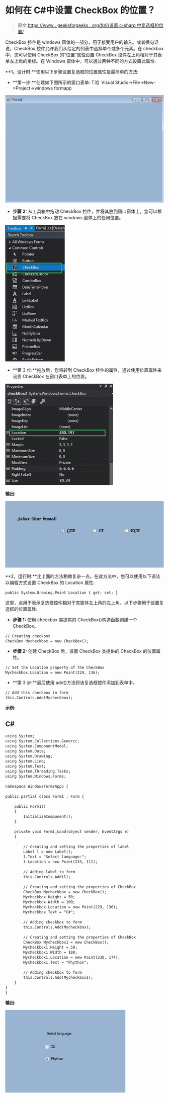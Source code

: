 # 如何在 C#中设置 CheckBox 的位置？

> 原文:[https://www . geeksforgeeks . org/如何设置 c-sharp 中复选框的位置/](https://www.geeksforgeeks.org/how-to-set-the-location-of-checkbox-in-c-sharp/)

CheckBox 控件是 windows 窗体的一部分，用于接受用户的输入。或者换句话说，CheckBox 控件允许我们从给定的列表中选择单个或多个元素。在 checkbox 中，您可以使用 CheckBox 的“位置”属性设置 CheckBox 控件左上角相对于其表单左上角的坐标。在 Windows 窗体中，可以通过两种不同的方式设置此属性:

**1。设计时:**使用以下步骤设置复选框的位置属性是最简单的方法:

*   **第一步:**创建如下图所示的窗口表单:
    T3】Visual Studio->File->New->Project->windows formapp

![](img/2ddebe34e4657619941285899ab3c91f.png)

*   **步骤 2:** 从工具箱中拖动 CheckBox 控件，并将其放到窗口窗体上。您可以根据需要将 CheckBox 放在 windows 窗体上的任何位置。

![](img/e7225de327187dbfa4127c7ddbf8a761.png)

*   **第 3 步:**拖放后，您将转到 CheckBox 控件的属性，通过使用位置属性来设置 CheckBox 在窗口表单上的位置。

![](img/7d08f5caad6c425903385b444155af1f.png)

**输出:**

![](img/c52b6664922fc9f9d9c942c6b48c2d27.png)

**2。运行时:**比上面的方法稍微复杂一点。在此方法中，您可以使用以下语法以编程方式设置 CheckBox 的 Location 属性:

```
public System.Drawing.Point Location { get; set; }
```

这里，点用于表示复选框控件相对于其窗体左上角的左上角。以下步骤用于设置复选框的位置属性:

*   **步骤 1:** 使用 checkbox 类提供的 CheckBox()构造函数创建一个 CheckBox。

```
// Creating checkbox
CheckBox Mycheckbox = new CheckBox();
```

*   **步骤 2:** 创建 CheckBox 后，设置 CheckBox 类提供的 CheckBox 的位置属性。

```
// Set the Location property of the CheckBox
Mycheckbox.Location = new Point(229, 136);
```

*   **第 3 步:**最后使用 add()方法将该复选框控件添加到表单中。

```
// Add this checkbox to form
this.Controls.Add(Mycheckbox);
```

**示例:**

## C#

```
using System;
using System.Collections.Generic;
using System.ComponentModel;
using System.Data;
using System.Drawing;
using System.Linq;
using System.Text;
using System.Threading.Tasks;
using System.Windows.Forms;

namespace WindowsFormsApp5 {

public partial class Form1 : Form {

    public Form1()
    {
        InitializeComponent();
    }

    private void Form1_Load(object sender, EventArgs e)
    {

        // Creating and setting the properties of label
        Label l = new Label();
        l.Text = "Select language:";
        l.Location = new Point(233, 111);

        // Adding label to form
        this.Controls.Add(l);

        // Creating and setting the properties of CheckBox
        CheckBox Mycheckbox = new CheckBox();
        Mycheckbox.Height = 50;
        Mycheckbox.Width = 100;
        Mycheckbox.Location = new Point(229, 136);
        Mycheckbox.Text = "C#";

        // Adding checkbox to form
        this.Controls.Add(Mycheckbox);

        // Creating and setting the properties of CheckBox
        CheckBox Mycheckbox1 = new CheckBox();
        Mycheckbox1.Height = 50;
        Mycheckbox1.Width = 100;
        Mycheckbox1.Location = new Point(230, 174);
        Mycheckbox1.Text = "Phython";

        // Adding checkbox to form
        this.Controls.Add(Mycheckbox1);
    }
}
}
```

**输出:**

![](img/967404714e7168c58af23e4b52aed45f.png)